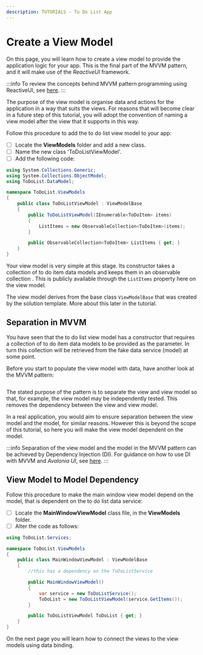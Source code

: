 ```yaml
---
description: TUTORIALS - To Do List App
---
```


# Create a View Model

On this page, you will learn how to create a view model to provide the application logic for your app. This is the final part of the MVVM pattern, and it will make use of the _ReactiveUI_ framework.

:::info
To review the concepts behind MVVM pattern programming using ReactiveUI, see [here](../../concepts/reactiveui/).
:::

The purpose of the view model is organise data and actions for the application in a way that suits the views. For reasons that will become clear in a future step of this tutorial, you will adopt the convention of naming a view model after the view that it supports in this way.

&#x20;Follow this procedure to add the to do list view model to your app:

* [ ] Locate the **ViewModels** folder and add a new class.
* [ ] Name the new class 'ToDoListViewModel'.
* [ ] Add the following code:

```csharp
using System.Collections.Generic;
using System.Collections.ObjectModel;
using ToDoList.DataModel;

namespace ToDoList.ViewModels
{
    public class ToDoListViewModel : ViewModelBase
    {
        public ToDoListViewModel(IEnumerable<ToDoItem> items)
        {
            ListItems = new ObservableCollection<ToDoItem>(items);
        }

        public ObservableCollection<ToDoItem> ListItems { get; }
    }
}
```

Your view model is very simple at this stage. Its constructor takes a collection of to do item data models and keeps them in an observable collection . This is publicly available through the `ListItems` property here on the view model.

The view model derives from the base class  `ViewModelBase` that was created by the solution template. More about this later in the tutorial.&#x20;

## Separation in MVVM <a href="#create-an-instance-of-todolistviewmodel" id="create-an-instance-of-todolistviewmodel"></a>

You have seen that the to do list view model has a constructor that requires a collection of to do item data models to be provided as the parameter.  In turn this collection will be retrieved from the fake data service (model) at some point.&#x20;

Before you start to populate the view model with data, have another look at the MVVM pattern:

<div style={{textAlign: 'center'}}>
  <img src="../../.gitbook/assets/image (3) (1) (2).png" alt=""/>
</div>

The stated purpose of the pattern is to separate the view and view model so that, for example, the view model may be independently tested. This removes the dependency between the view and view model.

In a real application, you would aim to ensure separation between the view model and the model, for similar reasons. However this is beyond the scope of this tutorial, so here you will make the view model dependent on the model.&#x20;

:::info
Separation of the view model and the model in the MVVM pattern can be achieved by Dependency Injection (DI). For guidance on how to use DI with MVVM and _Avalonia UI_, see [here](../../guides/implementation-guides/how-to-implement-dependency-injection.md).
:::

## View Model to Model Dependency

Follow this procedure to make the main window view model depend on the model, that is dependent on the to do list data service:

* [ ] Locate the **MainWindowViewModel** class file, in the **ViewModels** folder.&#x20;
* [ ] Alter the code as follows:

```csharp
using ToDoList.Services;

namespace ToDoList.ViewModels
{
    public class MainWindowViewModel : ViewModelBase
    {
        //this has a dependency on the ToDoListService

        public MainWindowViewModel()
        {
            var service = new ToDoListService();
            ToDoList = new ToDoListViewModel(service.GetItems());
        }

        public ToDoListViewModel ToDoList { get; }
    }
}
```

On the next page you will learn how to connect the views to the view models using data binding.
